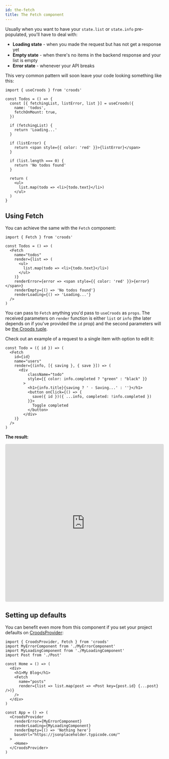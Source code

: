 ```yaml
---
id: the-fetch
title: The Fetch component
---
```


Usually when you want to have your `state.list` or `state.info` pre-populated, you'll have to deal with:

- **Loading state** - when you made the request but has not get a response yet
- **Empty state** - when there's no items in the backend response and your list is empty
- **Error state** - whenever your API breaks

This very common pattern will soon leave your code looking something like this:

```
import { useCroods } from 'croods'

const Todos = () => {
  const [{ fetchingList, listError, list }] = useCroods({
    name: 'todos',
    fetchOnMount: true,
  })

  if (fetchingList) {
    return 'Loading...'
  }

  if (listError) {
    return <span style={{ color: 'red' }}>{listError}</span>
  }

  if (list.length === 0) {
    return 'No todos found'
  }

  return (
    <ul>
      list.map(todo => <li>{todo.text}</li>)
    </ul>
  )
}
```

## Using Fetch

You can achieve the same with the `Fetch` component:

```
import { Fetch } from 'croods'

const Todos = () => (
  <Fetch
    name="todos"
    render={list => (
      <ul>
        list.map(todo => <li>{todo.text}</li>)
      </ul>
    )}
    renderError={error => <span style={{ color: 'red' }}>{error}</span>}
    renderEmpty={() => 'No todos found'}
    renderLoading={() => 'Loading...'}
  />
)
```

You can pass to `Fetch` anything you'd pass to `useCroods` as `props`. The received parameters on `render` function is either `list` or `info` (the later depends on if you've provided the `id` prop) and the second parameters will be [the Croods tuple](/docs/main-concepts#the-croods-tuple).

Check out an example of a request to a single item with option to edit it:

```
const Todo = ({ id }) => (
  <Fetch
    id={id}
    name="users"
    render={(info, [{ saving }, { save }]) => (
      <div
          className="todo"
          style={{ color: info.completed ? "green" : "black" }}
        >
          <h1>{info.title}{saving ? ' - Saving...' : ''}</h1>
          <button onClick={() => {
            save({ id })({ ...info, completed: !info.completed })
          }}>
            Toggle completed
          </button>
        </div>
    )}
  />
)
```

**The result:**

<iframe src="https://codesandbox.io/embed/k3o03ln95o?fontsize=14" title="k3o03ln95o" style="width:100%; height:500px; border:0; border-radius: 4px; overflow:hidden;" sandbox="allow-modals allow-forms allow-popups allow-scripts allow-same-origin"></iframe>

## Setting up defaults

You can benefit even more from this component if you set your project defaults on [CroodsProvider](/docs/croods-provider-api):

```
import { CroodsProvider, Fetch } from 'croods'
import MyErrorComponent from './MyErrorComponent'
import MyLoadingComponent from './MyLoadingComponent'
import Post from './Post'

const Home = () => (
  <div>
    <h1>My Blog</h1>
    <Fetch
      name="posts"
      render={list => list.map(post => <Post key={post.id} {...post} />)}
    />
  </div>
)

const App = () => (
  <CroodsProvider
    renderError={MyErrorComponent}
    renderLoading={MyLoadingComponent}
    renderEmpty={() => 'Nothing here'}
    baseUrl="https://jsonplaceholder.typicode.com/"
  >
    <Home>
  </CroodsProvider>
)
```
